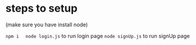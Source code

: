 

# steps to setup
(make sure you have install node)

```npm i ```
``` node login.js```
to run login page
``` node signUp.js ```
to run signUp page